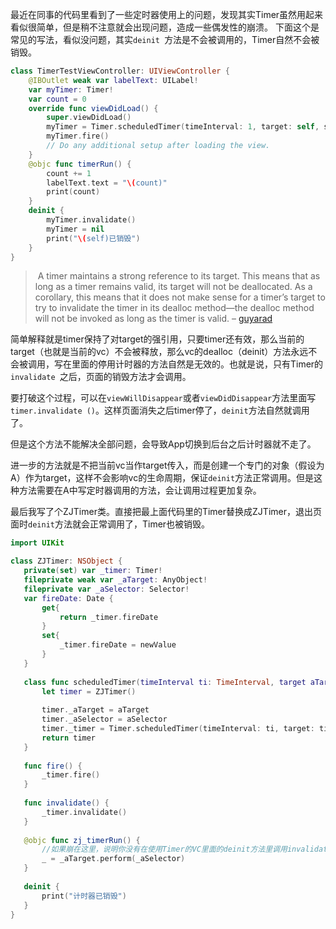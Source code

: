 最近在同事的代码里看到了一些定时器使用上的问题，发现其实Timer虽然用起来看似很简单，但是稍不注意就会出现问题，造成一些偶发性的崩溃。
下面这个是常见的写法，看似没问题，其实`deinit `方法是不会被调用的，Timer自然不会被销毁。
```swift
class TimerTestViewController: UIViewController {
    @IBOutlet weak var labelText: UILabel!
    var myTimer: Timer!
    var count = 0
    override func viewDidLoad() {
        super.viewDidLoad()
        myTimer = Timer.scheduledTimer(timeInterval: 1, target: self, selector: #selector(timerRun), userInfo: nil, repeats: true)
        myTimer.fire()
        // Do any additional setup after loading the view.
    }
    @objc func timerRun() {
        count += 1
        labelText.text = "\(count)"
        print(count)
    }
    deinit {
        myTimer.invalidate()
        myTimer = nil
        print("\(self)已销毁")
    }
}
```

>  A timer maintains a strong reference to its target. This means that as long as a timer remains valid, its target will not be deallocated. As a corollary, this means that it does not make sense for a timer’s target to try to invalidate the timer in its dealloc method—the dealloc method will not be invoked as long as the timer is valid. – [guyarad](https://stackoverflow.com/users/916568/guyarad "826 reputation")

简单解释就是timer保持了对target的强引用，只要timer还有效，那么当前的target（也就是当前的vc）不会被释放，那么vc的dealloc（deinit）方法永远不会被调用，写在里面的停用计时器的方法自然是无效的。也就是说，只有Timer的`invalidate `之后，页面的销毁方法才会调用。

要打破这个过程，可以在`viewWillDisappear`或者`viewDidDisappear`方法里面写`timer.invalidate ()`。这样页面消失之后timer停了，`deinit`方法自然就调用了。

但是这个方法不能解决全部问题，会导致App切换到后台之后计时器就不走了。

进一步的方法就是不把当前vc当作target传入，而是创建一个专门的对象（假设为A）作为target，这样不会影响vc的生命周期，保证`deinit`方法正常调用。但是这种方法需要在A中写定时器调用的方法，会让调用过程更加复杂。

最后我写了个ZJTimer类。直接把最上面代码里的Timer替换成ZJTimer，退出页面时`deinit`方法就会正常调用了，Timer也被销毁。
 ```swift
import UIKit

class ZJTimer: NSObject {
    private(set) var _timer: Timer!
    fileprivate weak var _aTarget: AnyObject!
    fileprivate var _aSelector: Selector!
    var fireDate: Date {
        get{
            return _timer.fireDate
        }
        set{
            _timer.fireDate = newValue
        }
    }
    
    class func scheduledTimer(timeInterval ti: TimeInterval, target aTarget: AnyObject, selector aSelector: Selector, userInfo: Any?, repeats yesOrNo: Bool) -> ZJTimer {
        let timer = ZJTimer()
        
        timer._aTarget = aTarget
        timer._aSelector = aSelector
        timer._timer = Timer.scheduledTimer(timeInterval: ti, target: timer, selector: #selector(ZJTimer.zj_timerRun), userInfo: userInfo, repeats: yesOrNo)
        return timer
    }
    
    func fire() {
        _timer.fire()
    }
    
    func invalidate() {
        _timer.invalidate()
    }
    
    @objc func zj_timerRun() {
        //如果崩在这里，说明你没有在使用Timer的VC里面的deinit方法里调用invalidate()方法
        _ = _aTarget.perform(_aSelector)
    }
    
    deinit {
        print("计时器已销毁")
    }
}
```